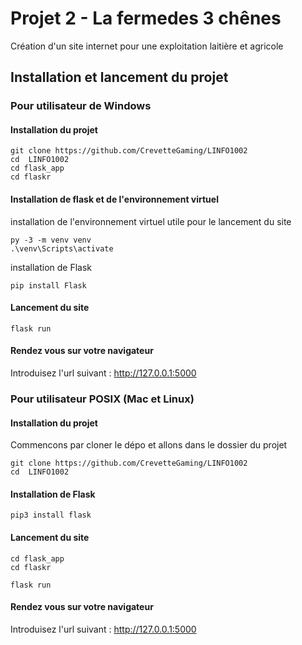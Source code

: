 # Projet 2 - La fermedes 3 chênes

Création d'un site internet pour une exploitation laitière et agricole

## Installation et lancement du projet

### Pour utilisateur de Windows

#### Installation du projet

```
git clone https://github.com/CrevetteGaming/LINFO1002
cd  LINFO1002
cd flask_app
cd flaskr
```

#### Installation de flask et de l'environnement virtuel

installation de l'environnement virtuel utile pour le lancement du site

```
py -3 -m venv venv
.\venv\Scripts\activate
```

installation de Flask

```
pip install Flask
```

#### Lancement du site

```
flask run
```

#### Rendez vous sur votre navigateur

Introduisez l'url suivant : http://127.0.0.1:5000


### Pour utilisateur POSIX (Mac et Linux)

#### Installation du projet

Commencons par cloner le dépo et allons dans le dossier du projet

```
git clone https://github.com/CrevetteGaming/LINFO1002
cd  LINFO1002
```

#### Installation de Flask

```
pip3 install flask
```

#### Lancement du site

```
cd flask_app
cd flaskr
```

```
flask run
```

#### Rendez vous sur votre navigateur

Introduisez l'url suivant : http://127.0.0.1:5000
